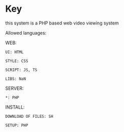 # Key

this system is a PHP based web video viewing system

Allowed languages:

WEB:

    UI: HTML

    STYLE: CSS

    SCRIPT: JS, TS

    LIBS: NaN

SERVER:

    *: PHP

INSTALL:

    DOWNLOAD OF FILES: SH

    SETUP: PHP
